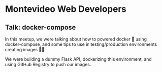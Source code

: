# Montevideo Web Developers

## Talk: docker-compose

In this meetup, we were talking about how to powered docker 🐳 using docker-compose, and some tips to use in testing/production environments creating images 👨‍💻

We were building a dummy Flask API, dockerizing this environment, and using GitHub Registry to push our images.
